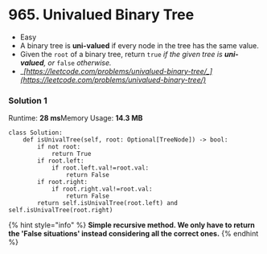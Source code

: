# 965. Univalued Binary Tree

* Easy
* A binary tree is **uni-valued** if every node in the tree has the same value.
* Given the `root` of a binary tree, return `true` _if the given tree is **uni-valued**, or_ `false` _otherwise._
* __[_https://leetcode.com/problems/univalued-binary-tree/_](https://leetcode.com/problems/univalued-binary-tree/)__

### Solution 1

Runtime: **28 ms**Memory Usage: **14.3 MB**

```
class Solution:
    def isUnivalTree(self, root: Optional[TreeNode]) -> bool:
        if not root:
            return True
        if root.left:
            if root.left.val!=root.val:
                return False
        if root.right:
            if root.right.val!=root.val:
                return False
        return self.isUnivalTree(root.left) and self.isUnivalTree(root.right)
```

{% hint style="info" %}
**Simple recursive method. We only have to return the 'False situations' instead considering all the correct ones.**&#x20;
{% endhint %}
